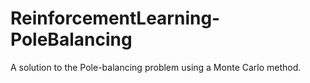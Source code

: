 # ReinforcementLearning-PoleBalancing
A solution to the Pole-balancing problem using a Monte Carlo method.
